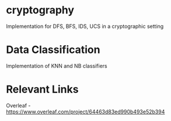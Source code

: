 # cryptography
Implementation for DFS, BFS, IDS, UCS in a cryptographic setting

# Data Classification
Implementation of KNN and NB classifiers

# Relevant Links
Overleaf - https://www.overleaf.com/project/64463d83ed990b493e52b394